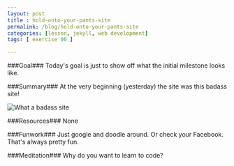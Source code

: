 ```yaml
---
layout: post
title : hold-onto-your-pants-site
permalink: /blog/hold-onto-your-pants-site
categories: [lesson, jekyll, web development]
tags: [ exercise 00 ]

---
```


###Goal###
Today\'s goal is just to show off what the initial milestone looks like.

###Summary###
At the very beginning (yesterday) the site was this badass site!

![What a badass site]({{site.url}}/assets/images/2014-01-10_pleaserefactor.png)

###Resources###
None

###Funwork###
Just google and doodle around. Or check your Facebook. That\'s always pretty fun.

###Meditation###
Why do you want to learn to code?
